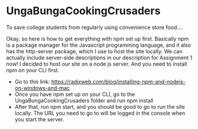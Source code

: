 # UngaBungaCookingCrusaders
To save college students from regularly using convenience store food....



Okay, so here is how to get everything with npm set up first.
Basically npm is a package manager for the Javascript programming language, and it also has the http-server package, which I use to host the site locally. 
We can actually include server-side descriptions in our description for Assignment 1 now! 
I decided to host our site on a node js server. And you need to install npm on your CLI first.

- Go to this link: https://radixweb.com/blog/installing-npm-and-nodejs-on-windows-and-mac
- Once you have npm set up on your CLI, go to the UngaBungaCookingCrusaders folder and run npm install
- After that, run npm start, and you should be good to go to run the site locally. The URL you need to go to will be logged in the console when you start the server.
